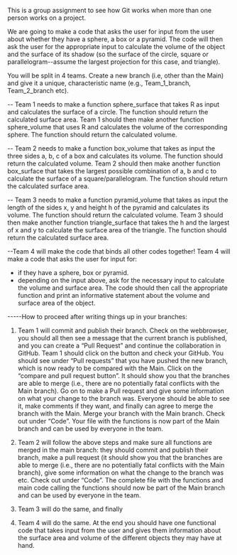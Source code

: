 This is a group assignment to see how Git works when more than one person works on a project.

We are going to make a code that asks the user for input from the user about whether they have a sphere, a box or a pyramid. The code will then ask the user for the appropriate input to calculate the volume of the object and the surface of its shadow (so the surface of the circle, square or parallelogram--assume the largest projection for this case, and triangle).

You will be split in 4 teams. Create a new branch (i.e, other than the Main) and give it a unique, characteristic name (e.g., Team_1_branch, Team_2_branch etc).  


-- Team 1 needs to make a function sphere_surface that takes R as input and calculates the surface of a circle. The function should return the calculated surface area. Team 1 should then make another function sphere_volume that uses R and calculates the volume of the corresponding sphere. The function should return the calculated volume.

-- Team 2 needs to make a function box_volume that takes as input the three sides a, b, c of a box and calculates its volume. The function should return the calculated volume. Team 2 should then make another function box_surface that takes the largest possible combination of a, b and c to calculate the surface of a square/parallelogram. The function should return the calculated surface area.

-- Team 3 needs to make a function pyramid_volume that takes as input the length of the sides x, y and height h of the pyramid and calculates its volume. The function should return the calculated volume. Team 3 should then make another function triangle_surface that takes the h and the largest of x and y to calculate the surface area of the triangle. The function should return the calculated surface area.

--Team 4 will make the code that binds all other codes together! Team 4 will make a code that asks the user for input for: 
  - if they have a sphere, box or pyramid. 
  - depending on the input above, ask for the necessary input to calculate the volume and surface area.
  The code should then call the appropriate function and print an informative statement about the volume and surface area of the object.



-----How to proceed after writing things up in your branches:

1. Team 1 will commit and publish their branch. Check on the webbrowser, you should all then see a message that the current branch is published, and you can create a “Pull Request” and continue the collaboration in GitHub.	Team 1 should click on the button and check your GitHub. You should see under “Pull requests” that you have pushed the new branch, which is now ready to be compared with the Main. Click on the “compare and pull request button”. It should show you that the branches are able to merge (i.e., there are no potentially fatal conflicts with the Main branch). Go on to make a Pull request and give some information on what your change to the branch was.
Everyone should be able to see it, make comments if they want, and finally can agree to merge the branch with the Main. Merge your branch with the Main branch. Check out under “Code”. Your file with the functions is now part of the Main branch and can be used by everyone in the team. 

2. Team 2 will follow the above steps and make sure all functions are merged in the main branch: they should commit and publish their branch, make a pull request (it should show you that the branches are able to merge (i.e., there are no potentially fatal conflicts with the Main branch), give some information on what the change to the branch was etc. Check out under “Code”. The complete file with the functions and main code calling the functions should  now be part of the Main branch and can be used by everyone in the team.


3. Team 3 will do the same, and finally

4. Team 4 will do the same. At the end you should have one functional code that takes input from the user and gives them information about the surface area and volume of the different objects they may have at hand. 












